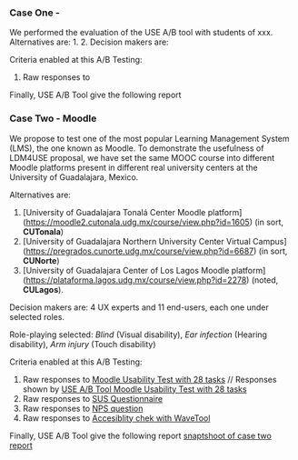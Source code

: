 ### Case One - 
We performed the evaluation of the USE A/B tool with students of xxx. 
Alternatives are:
1.
2.
Decision makers are: 

Criteria enabled at this A/B Testing:
1. Raw responses to

Finally, USE A/B Tool give the following report 

### Case Two - Moodle
We propose to test one of the most popular Learning Management System (LMS), the one known as Moodle.
To demonstrate the usefulness of LDM4USE proposal, we have set the same MOOC course into different Moodle platforms present in different real university centers at the University of Guadalajara, Mexico.

Alternatives are:
1. [University of Guadalajara Tonalá Center Moodle platform] (https://moodle2.cutonala.udg.mx/course/view.php?id=1605) (in sort, **CUTonala**)
2. [University of Guadalajara Northern University Center Virtual Campus] (https://pregrados.cunorte.udg.mx/course/view.php?id=6687) (in sort, **CUNorte**)
3. [University of Guadalajara Center of Los Lagos Moodle platform] (https://plataforma.lagos.udg.mx/course/view.php?id=2278) (noted, **CULagos**).

Decision makers are:  4 UX experts and 11 end-users, each one under selected roles.

Role-playing selected: *Blind* (Visual disability), *Ear infection* (Hearing disability), *Arm injury* (Touch disability) 

Criteria enabled at this A/B Testing:
1. Raw responses to [Moodle Usability Test with 28 tasks](/use-cases/Moodle_PU_Users_responses.csv) // Responses shown by [USE A/B Tool Moodle Usability Test with 28 tasks](/use-cases/Moodle_UT_Assessments.pdf)
2. Raw responses to [SUS Questionnaire](/use-cases/Moodle_SUS_Users_responses.csv) 
3. Raw responses to [NPS question](/use-cases/Moodle_PU_Users_responses.csv)
4. Raw responses to [Accesiblity chek with WaveTool](/use-cases/Moodle_ACC_Users_responses.csv)

Finally, USE A/B Tool give the following report [snaptshoot of case two report](USEAB-moodle-report.png) 
